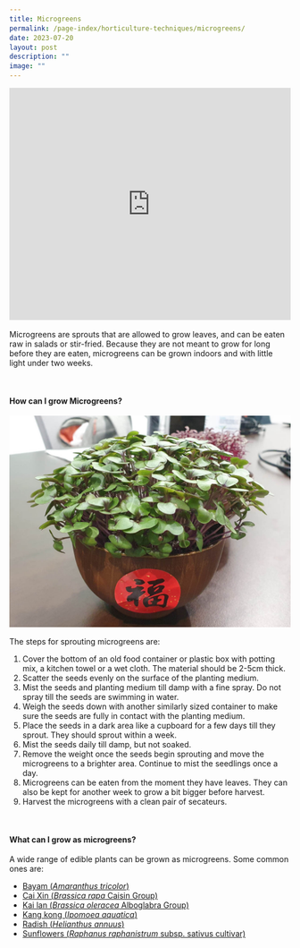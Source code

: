 ```yaml
---
title: Microgreens
permalink: /page-index/horticulture-techniques/microgreens/
date: 2023-07-20
layout: post
description: ""
image: ""
---
```

<section>
	<iframe allowfullscreen="" allow="accelerometer; autoplay; clipboard-write; encrypted-media; gyroscope; picture-in-picture; web-share" frameborder="0" title="YouTube video player" src="https://www.youtube.com/embed/9WrYB67b-mM?start=119" height="415" width="100%"></iframe><br>
	<p>Microgreens are sprouts that are allowed to grow leaves, and can be eaten raw in salads or stir-fried. Because they are not meant to grow for long before they are eaten, microgreens can be grown indoors and with little light under two weeks.</p>
	<br>
</section>

<section>
	<h4>How can I grow Microgreens?</h4>
	<img title="Brassica microgreens grown in a bowl. Photo by Jacqueline Chua" src="/images/Horti%20techniques/Microgreens_JacChua%20(2).jpg">
	<p>The steps for sprouting microgreens are:</p>
	<ol>
		<li>Cover the bottom of an old food container or plastic box with potting mix, a kitchen towel or a wet cloth. The material should be 2-5cm thick.</li> 
		<li>Scatter the seeds evenly on the surface of the planting medium.</li>  
		<li>Mist the seeds and planting medium till damp with a fine spray. Do not spray till the seeds are swimming in water.</li> 
		<li>Weigh the seeds down with another similarly sized container to make sure the seeds are fully in contact with the planting medium.</li> 
		<li>Place the seeds in a dark area like a cupboard for a few days till they sprout. They should sprout within a week.</li>  
		<li>Mist the seeds daily till damp, but not soaked.</li> 
		<li>Remove the weight once the seeds begin sprouting and move the microgreens to a brighter area. Continue to mist the seedlings once a day.</li> 
		<li>Microgreens can be eaten from the moment they have leaves. They can also be kept for another week to grow a bit bigger before harvest.</li>  
		<li>Harvest the microgreens with a clean pair of secateurs.</li>  
	</ol>
	<br>
</section>

<section>
	<h4>What can I grow as microgreens?</h4>
	<p>A wide range of edible plants can be grown as microgreens. Some common ones are:</p>
	<ul>
		<li><a href="/https://staging.dmhtu0pi4p9u7.amplifyapp.com/l/page-index/edible-plants/bayam/">Bayam (<em>Amaranthus tricolor</em>)</a></li>
		<li><a href="/https://staging.dmhtu0pi4p9u7.amplifyapp.com/l/page-index/edible-plants/cai-xin/">Cai Xin (<em>Brassica rapa</em> Caisin Group)</a></li>
		<li><a href="/https://staging.dmhtu0pi4p9u7.amplifyapp.com/l/page-index/edible-plants/kai-lan/">Kai lan (<em>Brassica oleracea</em> Alboglabra Group)</a></li>
		<li><a href="/https://staging.dmhtu0pi4p9u7.amplifyapp.com/l/page-index/edible-plants/kang-kong/">Kang kong (<em>Ipomoea aquatica</em>)</a></li>
		<li><a href="/https://staging.dmhtu0pi4p9u7.amplifyapp.com/l/page-index/edible-plants/radish/">Radish (<em>Helianthus annuus</em>)</a></li>
		<li><a href="/https://staging.dmhtu0pi4p9u7.amplifyapp.com/l/page-index/edible-plants/sunflower/">Sunflowers (<em>Raphanus raphanistrum</em> subsp. sativus cultivar)</a></li>
	</ul>
	<br>
</section>
